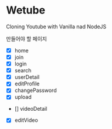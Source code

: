 # Wetube

Cloning Youtube with Vanilla nad NodeJS

만들어야 할 페이지
- [x] home
- [x] join
- [x] login
- [x] search
- [x] userDetail
- [x] editProfile
- [x] changePassword
- [x] upload
- [] videoDetail
- [x] editVideo
